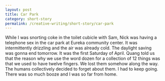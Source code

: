 ```yaml
---
layout: post
title: Car Park
category: short-story
permalink: /creative-writing/short-story/car-park
---
```


While I was snorting coke in the toilet cubicle with Sam, Nick was having a telephone sex in the car park at Eureka community center. It was intermittently drizzling and the air was already cold. The daylight saving was gonna end tomorrow. It was the first Saturday of April. Quang told us that the reason why we use the word dozen for a collection of 12 things was that we used to have twelve fingers. We lost them somehow along the way. The humans collectively decided to forget about them. I had to keep going. There was so much booze and I was so far from home.
<br /><br />

